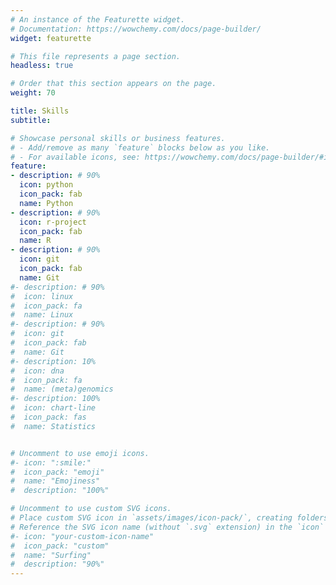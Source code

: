 ```yaml
---
# An instance of the Featurette widget.
# Documentation: https://wowchemy.com/docs/page-builder/
widget: featurette

# This file represents a page section.
headless: true

# Order that this section appears on the page.
weight: 70

title: Skills
subtitle:

# Showcase personal skills or business features.
# - Add/remove as many `feature` blocks below as you like.
# - For available icons, see: https://wowchemy.com/docs/page-builder/#icons
feature:
- description: # 90%
  icon: python
  icon_pack: fab
  name: Python
- description: # 90%
  icon: r-project
  icon_pack: fab
  name: R
- description: # 90%
  icon: git
  icon_pack: fab
  name: Git  
#- description: # 90%
#  icon: linux
#  icon_pack: fa
#  name: Linux  
#- description: # 90%
#  icon: git
#  icon_pack: fab
#  name: Git  
#- description: 10%
#  icon: dna
#  icon_pack: fa
#  name: (meta)genomics
#- description: 100%
#  icon: chart-line
#  icon_pack: fas
#  name: Statistics


# Uncomment to use emoji icons.
#- icon: ":smile:"
#  icon_pack: "emoji"
#  name: "Emojiness"
#  description: "100%"  

# Uncomment to use custom SVG icons.
# Place custom SVG icon in `assets/images/icon-pack/`, creating folders if necessary.
# Reference the SVG icon name (without `.svg` extension) in the `icon` field.
#- icon: "your-custom-icon-name"
#  icon_pack: "custom"
#  name: "Surfing"
#  description: "90%"
---
```

